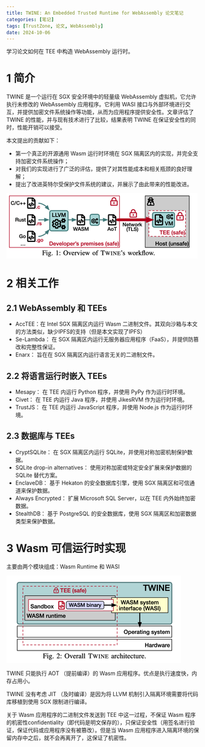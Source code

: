 ```yaml
---
title: TWINE: An Embedded Trusted Runtime for WebAssembly 论文笔记
categories: [笔记]
tags: [TrustZone, 论文, WebAssembly]
date: 2024-10-06
---
```


学习论文如何在 TEE 中构造 WebAssembly 运行时。

<!--more-->

# 1 简介

TWINE 是一个运行在 SGX 安全环境中的轻量级 WebAssembly 虚拟机，它允许执行未修改的 WebAssembly 应用程序。它利用 WASI 接口与外部环境进行交互，并提供加密文件系统操作等功能，从而为应用程序提供安全性。文章评估了 TWINE 的性能，并与现有技术进行了比较，结果表明 TWINE 在保证安全性的同时，性能开销可以接受。

本文提出的贡献如下：

- 第一个真正的开源通用 Wasm 运行时环境在 SGX 隔离区内的实现，并完全支持加密文件系统操作；
- 对我们的实现进行了广泛的评估，提供了对其性能成本和相关瓶颈的良好理解；
- 提出了改进英特尔受保护文件系统的建议，并展示了由此带来的性能改进。

<img src="./paper-TWINE/image-20241006134344864.png" alt="image-20241006134344864" style="zoom:50%;" />

# 2 相关工作

## 2.1 WebAssembly 和 TEEs

- AccTEE：在 Intel SGX 隔离区内运行 Wasm 二进制文件。其双向沙箱与本文的方法类似，缺少IPFS的支持（但是本文实现了IPFS）
- Se-Lambda： 在 SGX 隔离区内运行无服务器应用程序（FaaS），并提供防篡改和完整性保证。
- Enarx： 旨在在 SGX 隔离区内运行语言无关的二进制文件。



## 2.2 将语言运行时嵌入 TEEs

- Mesapy： 在 TEE 内运行 Python 程序，并使用 PyPy 作为运行时环境。
- Civet： 在 TEE 内运行 Java 程序，并使用 JikesRVM 作为运行时环境。
- TrustJS： 在 TEE 内运行 JavaScript 程序，并使用 Node.js 作为运行时环境。



## 2.3 数据库与 TEEs

- CryptSQLite： 在 SGX 隔离区内运行 SQLite，并使用对称加密机制保护数据。
- SQLite drop-in alternatives： 使用对称加密或特定安全扩展来保护数据的 SQLite 替代方案。
- EnclaveDB： 基于 Hekaton 的安全数据库引擎，使用 SGX 隔离区和可信通道来保护数据。
- Always Encrypted： 扩展 Microsoft SQL Server，以在 TEE 内外始终加密数据。
- StealthDB： 基于 PostgreSQL 的安全数据库，使用 SGX 隔离区和加密数据类型来保护数据。





# 3 Wasm 可信运行时实现

主要由两个模块组成：Wasm Runtime 和 WASI

<img src="./paper-TWINE/image-20241006142234093.png" alt="image-20241006142234093" style="zoom:50%;" />

TWINE 只能执行 AOT （提前编译）的 Wasm 应用程序。优点是执行速度快，内存占用小。 

TWINE 没有考虑 JIT （及时编译）是因为将 LLVM 机制引入隔离环境需要将代码库移植到使用 SGX 限制进行编译。

关于 Wasm 应用程序的二进制文件发送到 TEE 中这一过程，不保证 Wasm 程序的机密性confidentiality（即代码是明文保存的），只保证安全性（用签名进行验证，保证代码或应用程序没有被篡改）。但是当 Wasm 应用程序进入隔离环境的保留内存中之后，就不会再离开了，这保证了机密性。



